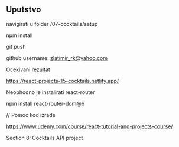 ## Uputstvo

navigirati u folder /07-cocktails/setup

npm install

git push

github username: zlatimir_rk@yahoo.com

Ocekivani rezultat

https://react-projects-15-cocktails.netlify.app/

Neophodno je instalirati react-router

npm install react-router-dom@6

// Pomoc kod izrade

https://www.udemy.com/course/react-tutorial-and-projects-course/

Section 8: Cocktails API project
